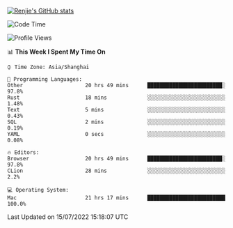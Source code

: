 [![Renjie's GitHub stats](https://github-readme-stats.vercel.app/api?username=liurenjie1024&show_icons=true&theme=chartreuse-dark)](https://github.com/anuraghazra/github-readme-stats)

<!--START_SECTION:waka-->
![Code Time](http://img.shields.io/badge/Code%20Time-78%20hrs%2014%20mins-blue)

![Profile Views](http://img.shields.io/badge/Profile%20Views-53-blue)

📊 **This Week I Spent My Time On** 

```text
⌚︎ Time Zone: Asia/Shanghai

💬 Programming Languages: 
Other                    20 hrs 49 mins      ████████████████████████░   97.8% 
Rust                     18 mins             ░░░░░░░░░░░░░░░░░░░░░░░░░   1.48% 
Text                     5 mins              ░░░░░░░░░░░░░░░░░░░░░░░░░   0.43% 
SQL                      2 mins              ░░░░░░░░░░░░░░░░░░░░░░░░░   0.19% 
YAML                     0 secs              ░░░░░░░░░░░░░░░░░░░░░░░░░   0.08%

🔥 Editors: 
Browser                  20 hrs 49 mins      ████████████████████████░   97.8% 
CLion                    28 mins             ░░░░░░░░░░░░░░░░░░░░░░░░░   2.2%

💻 Operating System: 
Mac                      21 hrs 17 mins      █████████████████████████   100.0%

```


 Last Updated on 15/07/2022 15:18:07 UTC
<!--END_SECTION:waka-->

